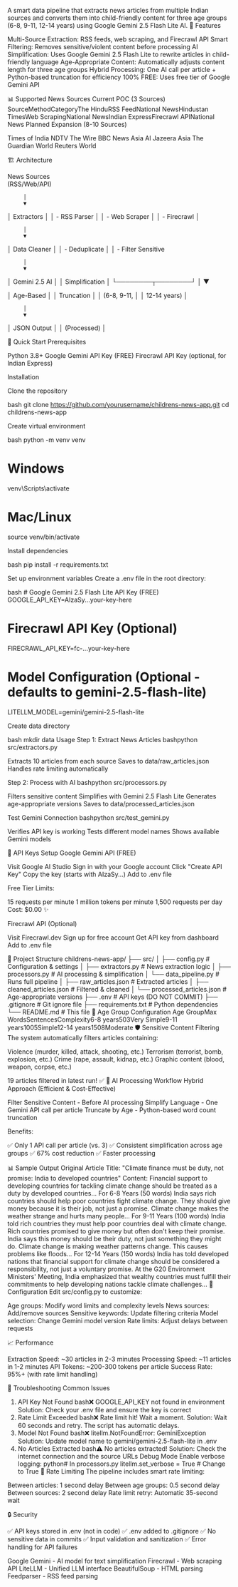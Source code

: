 A smart data pipeline that extracts news articles from multiple Indian sources and converts them into child-friendly content for three age groups (6-8, 9-11, 12-14 years) using Google Gemini 2.5 Flash Lite AI.
🌟 Features

Multi-Source Extraction: RSS feeds, web scraping, and Firecrawl API
Smart Filtering: Removes sensitive/violent content before processing
AI Simplification: Uses Google Gemini 2.5 Flash Lite to rewrite articles in child-friendly language
Age-Appropriate Content: Automatically adjusts content length for three age groups
Hybrid Processing: One AI call per article + Python-based truncation for efficiency
100% FREE: Uses free tier of Google Gemini API

📊 Supported News Sources
Current POC (3 Sources)
SourceMethodCategoryThe HinduRSS FeedNational NewsHindustan TimesWeb ScrapingNational NewsIndian ExpressFirecrawl APINational News
Planned Expansion (8-10 Sources)

Times of India
NDTV
The Wire
BBC News Asia
Al Jazeera Asia
The Guardian World
Reuters World

🏗️ Architecture

   News Sources  
  (RSS/Web/API)  

         │
         ▼

│   Extractors    │
│  - RSS Parser   │
│  - Web Scraper  │
│  - Firecrawl    │

         │
         ▼

│  Data Cleaner   │
│  - Deduplicate  │
│  - Filter Sensitive

         │
         ▼

│ Gemini 2.5 AI   │
│  Simplification │
└────────┬────────┘
         │
         ▼

│ Age-Based       │
│ Truncation      │
│  (6-8, 9-11,    │
│   12-14 years)  │

         │
         ▼

│  JSON Output    │
│  (Processed)    │

🚀 Quick Start
Prerequisites

Python 3.8+
Google Gemini API Key (FREE)
Firecrawl API Key (optional, for Indian Express)

Installation

Clone the repository

bash   git clone https://github.com/yourusername/childrens-news-app.git
   cd childrens-news-app

Create virtual environment

bash   python -m venv venv
   
   # Windows
   venv\Scripts\activate
   
   # Mac/Linux
   source venv/bin/activate

Install dependencies

bash   pip install -r requirements.txt

Set up environment variables
Create a .env file in the root directory:

bash   # Google Gemini 2.5 Flash Lite API Key (FREE)
   GOOGLE_API_KEY=AIzaSy...your-key-here
   
   # Firecrawl API Key (Optional)
   FIRECRAWL_API_KEY=fc-...your-key-here
   
   # Model Configuration (Optional - defaults to gemini-2.5-flash-lite)
   LITELLM_MODEL=gemini/gemini-2.5-flash-lite

Create data directory

bash   mkdir data
Usage
Step 1: Extract News Articles
bashpython src/extractors.py

Extracts 10 articles from each source
Saves to data/raw_articles.json
Handles rate limiting automatically

Step 2: Process with AI
bashpython src/processors.py

Filters sensitive content
Simplifies with Gemini 2.5 Flash Lite
Generates age-appropriate versions
Saves to data/processed_articles.json

Test Gemini Connection
bashpython src/test_gemini.py

Verifies API key is working
Tests different model names
Shows available Gemini models

🔑 API Keys Setup
Google Gemini API (FREE)

Visit Google AI Studio
Sign in with your Google account
Click "Create API Key"
Copy the key (starts with AIzaSy...)
Add to .env file

Free Tier Limits:

15 requests per minute
1 million tokens per minute
1,500 requests per day
Cost: $0.00 ✨

Firecrawl API (Optional)

Visit Firecrawl.dev
Sign up for free account
Get API key from dashboard
Add to .env file

📂 Project Structure
childrens-news-app/
├── src/
│   ├── config.py              # Configuration & settings
│   ├── extractors.py          # News extraction logic
│   ├── processors.py          # AI processing & simplification
│   └── data_pipeline.py       # Runs full pipeline
│   ├── raw_articles.json      # Extracted articles
│   ├── cleaned_articles.json  # Filtered & cleaned
│   └── processed_articles.json # Age-appropriate versions
├── .env                       # API keys (DO NOT COMMIT)
├── .gitignore                 # Git ignore file
├── requirements.txt           # Python dependencies
└── README.md                  # This file
🎯 Age Group Configuration
Age GroupMax WordsSentencesComplexity6-8 years503Very Simple9-11 years1005Simple12-14 years1508Moderate
🛡️ Sensitive Content Filtering
The system automatically filters articles containing:

Violence (murder, killed, attack, shooting, etc.)
Terrorism (terrorist, bomb, explosion, etc.)
Crime (rape, assault, kidnap, etc.)
Graphic content (blood, weapon, corpse, etc.)

19 articles filtered in latest run! ✅
🤖 AI Processing Workflow
Hybrid Approach (Efficient & Cost-Effective)

Filter Sensitive Content - Before AI processing
Simplify Language - One Gemini API call per article
Truncate by Age - Python-based word count truncation

Benefits:

✅ Only 1 API call per article (vs. 3)
✅ Consistent simplification across age groups
✅ 67% cost reduction
✅ Faster processing

📊 Sample Output
Original Article
Title: "Climate finance must be duty, not promise: India to developed countries"
Content: Financial support to developing countries for tackling climate change should be 
treated as a duty by developed countries...
For 6-8 Years (50 words)
India says rich countries should help poor countries fight climate change. 
They should give money because it is their job, not just a promise. 
Climate change makes the weather strange and hurts many people...
For 9-11 Years (100 words)
India told rich countries they must help poor countries deal with climate change. 
Rich countries promised to give money but often don't keep their promise. 
India says this money should be their duty, not just something they might do. 
Climate change is making weather patterns change. This causes problems like floods...
For 12-14 Years (150 words)
India has told developed nations that financial support for climate change should be 
considered a responsibility, not just a voluntary promise. At the G20 Environment 
Ministers' Meeting, India emphasized that wealthy countries must fulfill their 
commitments to help developing nations tackle climate challenges...
🔧 Configuration
Edit src/config.py to customize:

Age groups: Modify word limits and complexity levels
News sources: Add/remove sources
Sensitive keywords: Update filtering criteria
Model selection: Change Gemini model version
Rate limits: Adjust delays between requests

📈 Performance

Extraction Speed: ~30 articles in 2-3 minutes
Processing Speed: ~11 articles in 1-2 minutes
API Tokens: ~200-300 tokens per article
Success Rate: 95%+ (with rate limit handling)

🐛 Troubleshooting
Common Issues
1. API Key Not Found
bash❌ GOOGLE_API_KEY not found in environment
Solution: Check your .env file and ensure the key is correct
2. Rate Limit Exceeded
bash❌ Rate limit hit! Wait a moment.
Solution: Wait 60 seconds and retry. The script has automatic delays.
3. Model Not Found
bash❌ litellm.NotFoundError: GeminiException
Solution: Update model name to gemini/gemini-2.5-flash-lite in .env
4. No Articles Extracted
bash⚠️ No articles extracted!
Solution: Check the internet connection and the source URLs
Debug Mode
Enable verbose logging:
python# In processors.py
litellm.set_verbose = True  # Change to True
🚦 Rate Limiting
The pipeline includes smart rate limiting:

Between articles: 1 second delay
Between age groups: 0.5 second delay
Between sources: 2 second delay
Rate limit retry: Automatic 35-second wait

🔒 Security

✅ API keys stored in .env (not in code)
✅ .env added to .gitignore
✅ No sensitive data in commits
✅ Input validation and sanitization
✅ Error handling for API failures


Google Gemini - AI model for text simplification
Firecrawl - Web scraping API
LiteLLM - Unified LLM interface
BeautifulSoup - HTML parsing
Feedparser - RSS feed parsing


